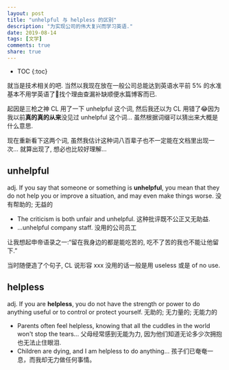 ```yaml
---
layout: post
title: "unhelpful 与 helpless 的区别"
description: "为实现公司的伟大复兴而学习英语."
date: 2019-08-14
tags: [文学]
comments: true
share: true
---
```


* TOC
{:toc}

就当是技术相关的吧. 当然以我现在放在一般公司总能达到英语水平前 5% 的水准基本不用学英语了🤣找个理由查漏补缺顺便水篇博客而已.


起因是三枪之神 CL 用了一下 unhelpful 这个词, 然后我还以为 CL 用错了😂因为我以前**真的真的从来**没见过 unhelpful 这个词... 虽然根据词缀可以猜出来大概是什么意思. 

现在重新看下这两个词, 虽然我估计这种词八百辈子也不一定能在文档里出现一次... 就算出现了, 想必也比较好理解...


## unhelpful


adj. If you say that someone or something is **unhelpful**, you mean that they do not help you or improve a situation, and may even make things worse. 没有帮助的; 无益的

* The criticism is both unfair and unhelpful. 这种批评既不公正又无助益.
* ...unhelpful company staff. 没用的公司员工

让我想起申帝语录之一:“留在我身边的都是能吃苦的, 吃不了苦的我也不能让他留下.”


当时随便造了个句子, CL 说形容 xxx 没用的话一般是用 useless 或是 of no use.

## helpless

adj. If you are **helpless**, you do not have the strength or power to do anything useful or to control or protect yourself. 无助的; 无力量的; 无能力的

* Parents often feel helpless, knowing that all the cuddles in the world won't stop the tears... 父母经常感到无能为力, 因为他们知道无论多少次拥抱也无法止住眼泪.
* Children are dying, and I am helpless to do anything... 孩子们已奄奄一息，而我却无力做任何事情。